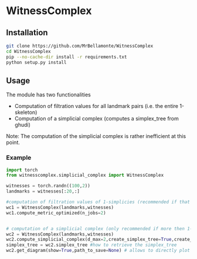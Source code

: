 # WitnessComplex

## Installation 

```bash
git clone https://github.com/MrBellamonte/WitnessComplex
cd WitnessComplex
pip --no-cache-dir install -r requirements.txt
python setup.py install
```

## Usage

The module has two functionalities
- Computation of filtration values for all landmark pairs (i.e. the entire 1-skeleton)
- Computation of a simplicial complex (computes a simplex_tree from ghudi)

Note: The computation of the simplicial complex is rather inefficient at this point.

### Example

```python
import torch
from witnesscomplex.simplicial_complex import WitnessComplex

witnesses = torch.randn((100,2))
landmarks = witnesses[:20,:]

#computation of filtration values of 1-simplicies (recommended if that is the only thing needed)
wc1 = WitnessComplex(landmarks,witnesses)
wc1.compute_metric_optimized(n_jobs=2)


# computation of a simplicial complex (only recommended if more then 1-simplicies are needed or one is interested in a persistence diagram)
wc2 = WitnessComplex(landmarks,witnesses)
wc2.compute_simplicial_complex(d_max=2,create_simplex_tree=True,create_metric=True,n_jobs=2)
simplex_tree = wc2.simplex_tree #how to retrieve the simplex_tree
wc2.get_diagram(show=True,path_to_save=None) # allows to directly plot a persistence diagram
```
